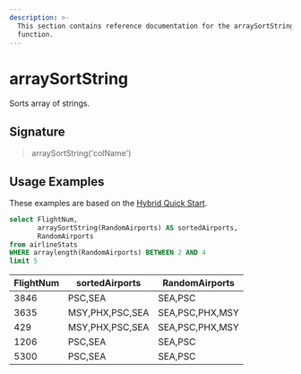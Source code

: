 ```yaml
---
description: >-
  This section contains reference documentation for the arraySortString
  function.
---
```


# arraySortString

Sorts array of strings.

## Signature

> arraySortString('colName')

## Usage Examples

These examples are based on the [Hybrid Quick Start](../../basics/getting-started/quick-start.md#hybrid).

```sql
select FlightNum, 
       arraySortString(RandomAirports) AS sortedAirports, 
       RandomAirports
from airlineStats 
WHERE arraylength(RandomAirports) BETWEEN 2 AND 4
limit 5
```

| FlightNum | sortedAirports | RandomAirports  |
| --------- | -------- | --------------- |
|3846|	PSC,SEA	|SEA,PSC|
|3635|	MSY,PHX,PSC,SEA	|SEA,PSC,PHX,MSY|
|429|	MSY,PHX,PSC,SEA	|SEA,PSC,PHX,MSY|
|1206	|PSC,SEA	|SEA,PSC|
|5300|	PSC,SEA|	SEA,PSC|
